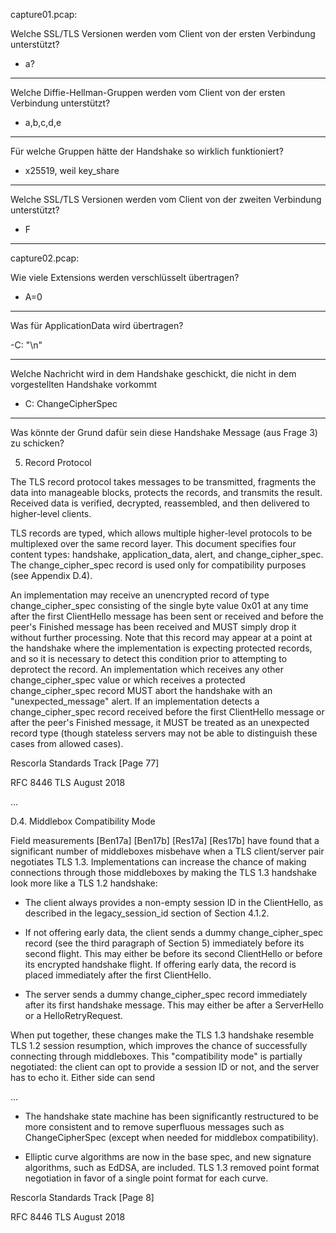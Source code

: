 capture01.pcap:

Welche SSL/TLS Versionen werden vom Client von der ersten Verbindung
unterstützt?
- a?
---

Welche Diffie-Hellman-Gruppen werden vom Client von der ersten Verbindung
unterstützt?
- a,b,c,d,e

---
Für welche Gruppen hätte der Handshake so wirklich funktioniert?
- x25519, weil key_share

---

Welche SSL/TLS Versionen werden vom Client von der zweiten Verbindung
unterstützt?
- F

---

capture02.pcap:

Wie viele Extensions werden verschlüsselt übertragen?
- A=0

---

Was für ApplicationData wird übertragen?

-C: "\n"

---

Welche Nachricht wird in dem Handshake geschickt, die nicht in dem vorgestellten
Handshake vorkommt

- C: ChangeCipherSpec

---

Was könnte der Grund dafür sein diese Handshake Message (aus Frage 3) zu
schicken?


5.  Record Protocol

   The TLS record protocol takes messages to be transmitted, fragments
   the data into manageable blocks, protects the records, and transmits
   the result.  Received data is verified, decrypted, reassembled, and
   then delivered to higher-level clients.

   TLS records are typed, which allows multiple higher-level protocols
   to be multiplexed over the same record layer.  This document
   specifies four content types: handshake, application_data, alert, and
   change_cipher_spec.  The change_cipher_spec record is used only for
   compatibility purposes (see Appendix D.4).

   An implementation may receive an unencrypted record of type
   change_cipher_spec consisting of the single byte value 0x01 at any
   time after the first ClientHello message has been sent or received
   and before the peer's Finished message has been received and MUST
   simply drop it without further processing.  Note that this record may
   appear at a point at the handshake where the implementation is
   expecting protected records, and so it is necessary to detect this
   condition prior to attempting to deprotect the record.  An
   implementation which receives any other change_cipher_spec value or
   which receives a protected change_cipher_spec record MUST abort the
   handshake with an "unexpected_message" alert.  If an implementation
   detects a change_cipher_spec record received before the first
   ClientHello message or after the peer's Finished message, it MUST be
   treated as an unexpected record type (though stateless servers may
   not be able to distinguish these cases from allowed cases).



Rescorla                     Standards Track                   [Page 77]


RFC 8446                           TLS                       August 2018

...

D.4.  Middlebox Compatibility Mode

   Field measurements [Ben17a] [Ben17b] [Res17a] [Res17b] have found
   that a significant number of middleboxes misbehave when a TLS
   client/server pair negotiates TLS 1.3.  Implementations can increase
   the chance of making connections through those middleboxes by making
   the TLS 1.3 handshake look more like a TLS 1.2 handshake:

   -  The client always provides a non-empty session ID in the
      ClientHello, as described in the legacy_session_id section of
      Section 4.1.2.

   -  If not offering early data, the client sends a dummy
      change_cipher_spec record (see the third paragraph of Section 5)
      immediately before its second flight.  This may either be before
      its second ClientHello or before its encrypted handshake flight.
      If offering early data, the record is placed immediately after the
      first ClientHello.

   -  The server sends a dummy change_cipher_spec record immediately
      after its first handshake message.  This may either be after a
      ServerHello or a HelloRetryRequest.

   When put together, these changes make the TLS 1.3 handshake resemble
   TLS 1.2 session resumption, which improves the chance of successfully
   connecting through middleboxes.  This "compatibility mode" is
   partially negotiated: the client can opt to provide a session ID or
   not, and the server has to echo it.  Either side can send

...

   -  The handshake state machine has been significantly restructured to
      be more consistent and to remove superfluous messages such as
      ChangeCipherSpec (except when needed for middlebox compatibility).

   -  Elliptic curve algorithms are now in the base spec, and new
      signature algorithms, such as EdDSA, are included.  TLS 1.3
      removed point format negotiation in favor of a single point format
      for each curve.




Rescorla                     Standards Track                    [Page 8]


RFC 8446                           TLS                       August 2018
